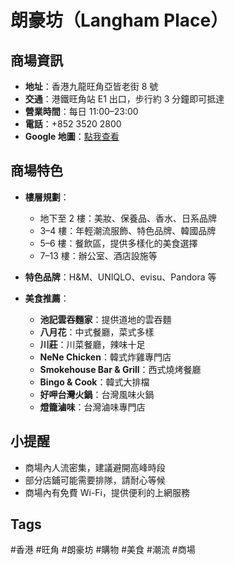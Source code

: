 # 朗豪坊（Langham Place）

## 商場資訊
- **地址**：香港九龍旺角亞皆老街 8 號
- **交通**：港鐵旺角站 E1 出口，步行約 3 分鐘即可抵達
- **營業時間**：每日 11:00–23:00
- **電話**：+852 3520 2800
- **Google 地圖**：[點我查看](https://maps.google.com/?q=Langham+Place,+8+Argyle+Street,+Mong+Kok,+Hong+Kong)

## 商場特色
- **樓層規劃**：
  - 地下至 2 樓：美妝、保養品、香水、日系品牌
  - 3–4 樓：年輕潮流服飾、特色品牌、韓國品牌
  - 5–6 樓：餐飲區，提供多樣化的美食選擇
  - 7–13 樓：辦公室、酒店設施等

- **特色品牌**：H&M、UNIQLO、evisu、Pandora 等

- **美食推薦**：
  - **池記雲吞麵家**：提供道地的雲吞麵
  - **八月花**：中式餐廳，菜式多樣
  - **川莊**：川菜餐廳，辣味十足
  - **NeNe Chicken**：韓式炸雞專門店
  - **Smokehouse Bar & Grill**：西式燒烤餐廳
  - **Bingo & Cook**：韓式大排檔
  - **好呷台灣火鍋**：台灣風味火鍋
  - **燈籠滷味**：台灣滷味專門店

## 小提醒
- 商場內人流密集，建議避開高峰時段
- 部分店鋪可能需要排隊，請耐心等候
- 商場內有免費 Wi-Fi，提供便利的上網服務

## Tags
#香港 #旺角 #朗豪坊 #購物 #美食 #潮流 #商場